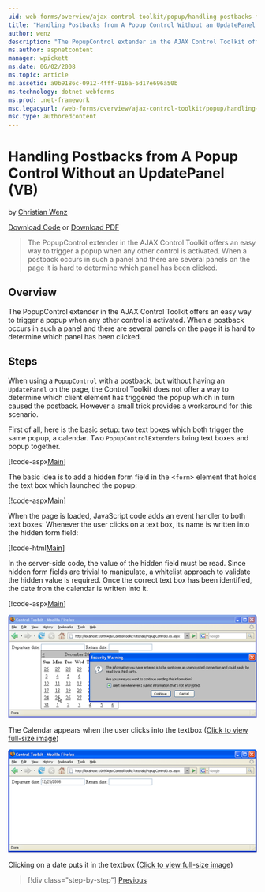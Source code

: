 ```yaml
---
uid: web-forms/overview/ajax-control-toolkit/popup/handling-postbacks-from-a-popup-control-without-an-updatepanel-vb
title: "Handling Postbacks from A Popup Control Without an UpdatePanel (VB) | Microsoft Docs"
author: wenz
description: "The PopupControl extender in the AJAX Control Toolkit offers an easy way to trigger a popup when any other control is activated. When a postback occurs in su..."
ms.author: aspnetcontent
manager: wpickett
ms.date: 06/02/2008
ms.topic: article
ms.assetid: a0b9186c-0912-4fff-916a-6d17e696a50b
ms.technology: dotnet-webforms
ms.prod: .net-framework
msc.legacyurl: /web-forms/overview/ajax-control-toolkit/popup/handling-postbacks-from-a-popup-control-without-an-updatepanel-vb
msc.type: authoredcontent
---
```

Handling Postbacks from A Popup Control Without an UpdatePanel (VB)
====================
by [Christian Wenz](https://github.com/wenz)

[Download Code](http://download.microsoft.com/download/9/3/f/93f8daea-bebd-4821-833b-95205389c7d0/PopupControl3.vb.zip) or [Download PDF](http://download.microsoft.com/download/2/d/c/2dc10e34-6983-41d4-9c08-f78f5387d32b/popupcontrol3VB.pdf)

> The PopupControl extender in the AJAX Control Toolkit offers an easy way to trigger a popup when any other control is activated. When a postback occurs in such a panel and there are several panels on the page it is hard to determine which panel has been clicked.


## Overview

The PopupControl extender in the AJAX Control Toolkit offers an easy way to trigger a popup when any other control is activated. When a postback occurs in such a panel and there are several panels on the page it is hard to determine which panel has been clicked.

## Steps

When using a `PopupControl` with a postback, but without having an `UpdatePanel` on the page, the Control Toolkit does not offer a way to determine which client element has triggered the popup which in turn caused the postback. However a small trick provides a workaround for this scenario.

First of all, here is the basic setup: two text boxes which both trigger the same popup, a calendar. Two `PopupControlExtenders` bring text boxes and popup together.

[!code-aspx[Main](handling-postbacks-from-a-popup-control-without-an-updatepanel-vb/samples/sample1.aspx)]

The basic idea is to add a hidden form field in the &lt;`form`&gt; element that holds the text box which launched the popup:

[!code-aspx[Main](handling-postbacks-from-a-popup-control-without-an-updatepanel-vb/samples/sample2.aspx)]

When the page is loaded, JavaScript code adds an event handler to both text boxes: Whenever the user clicks on a text box, its name is written into the hidden form field:

[!code-html[Main](handling-postbacks-from-a-popup-control-without-an-updatepanel-vb/samples/sample3.html)]

In the server-side code, the value of the hidden field must be read. Since hidden form fields are trivial to manipulate, a whitelist approach to validate the hidden value is required. Once the correct text box has been identified, the date from the calendar is written into it.

[!code-aspx[Main](handling-postbacks-from-a-popup-control-without-an-updatepanel-vb/samples/sample4.aspx)]


[![The Calendar appears when the user clicks into the textbox](handling-postbacks-from-a-popup-control-without-an-updatepanel-vb/_static/image2.png)](handling-postbacks-from-a-popup-control-without-an-updatepanel-vb/_static/image1.png)

The Calendar appears when the user clicks into the textbox ([Click to view full-size image](handling-postbacks-from-a-popup-control-without-an-updatepanel-vb/_static/image3.png))


[![Clicking on a date puts it in the textbox](handling-postbacks-from-a-popup-control-without-an-updatepanel-vb/_static/image5.png)](handling-postbacks-from-a-popup-control-without-an-updatepanel-vb/_static/image4.png)

Clicking on a date puts it in the textbox ([Click to view full-size image](handling-postbacks-from-a-popup-control-without-an-updatepanel-vb/_static/image6.png))

>[!div class="step-by-step"]
[Previous](handling-postbacks-from-a-popup-control-with-an-updatepanel-vb.md)